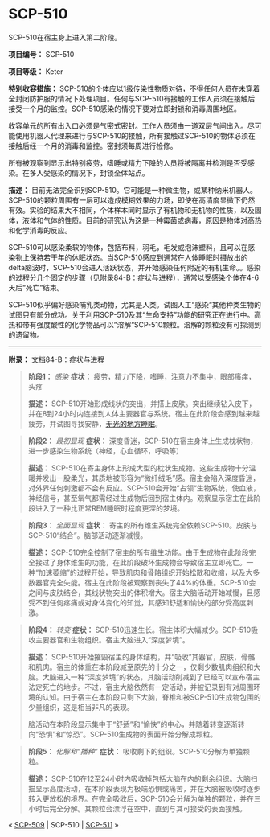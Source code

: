 # SCP-510
                        




SCP-510在宿主身上进入第二阶段。



**项目编号：** SCP-510

**项目等级：** Keter

**特别收容措施：** SCP-510的个体应以1级传染性物质对待，不得任何人员在未穿着全封闭防护服的情况下处理项目。任何与SCP-510有接触的工作人员须在接触后接受一个月的监控。SCP-510感染的情况下要对立即封锁和消毒周围地区。

收容单元的所有出入口必须是气密式密封。工作人员须由一道双层气闸出入。尽可能使用机器人代理来进行与SCP-510的接触，所有接触过SCP-510的物体必须在接触后经一个月的消毒和监控。密封须每周进行检修。

所有被观察到显示出特别疲劳，嗜睡或精力下降的人员将被隔离并检测是否受感染。在多人受感染的情况下，封锁全体站点。

**描述：** 目前无法完全识别SCP-510。它可能是一种微生物，或某种纳米机器人。SCP-510的颗粒周围有一层可以造成模糊效果的力场，即使在高清度显微下仍然有效。实验的结果大不相同，个体样本同时显示了有机物和无机物的性质，以及固体，液体和气体的性质。目前的研究认为这是一种霉菌或病毒，原因是物体对高热和化学消毒的反应。

SCP-510可以感染柔软的物体，包括布料，羽毛，毛发或泡沫塑料，且可以在感染物上保持若干年的休眠状态。当SCP-510感应到通常在人体睡眠时摄放出的delta脑波时，SCP-510会进入活跃状态，并开始感染任何附近的有机生命。。感染的过程分几个固定的步骤（见附录84-B：症状与进程），通常以受感染个体在4-6天后“死亡“结束。

SCP-510似乎偏好感染哺乳类动物，尤其是人类。试图人工“感染“其他种类生物的试图只有部分成功。关于利用SCP-510及其“生命支持”功能的研究正在进行中。高热和带有强度酸性的化学物品可以”溶解“SCP-510颗粒。溶解的颗粒没有可探测到的遗留物。


---

**附录：** 文档84-B：症状与进程


> **阶段1：** *感染* 
**症状：** 疲劳，精力下降，嗜睡，注意力不集中，眼部瘙痒，头疼
> 
> **描述：** SCP-510开始形成线状的突出，并搭上皮肤。突出继续钻入皮下，并在8到24小时内连接到人体主要器官与系统。宿主在此阶段会感到越来越疲劳，并试图寻找安静，<a shape='rect' class='newpage' href='/scratches'>&#26080;&#20809;&#30340;&#22320;&#26041;&#30561;&#30496;</a>。
> 


> **阶段2：** *最初显现* 
**症状：** 深度昏迷，SCP-510在宿主身体上生成枕状物，进一步感染生物系统（神经，心血循环，呼吸等）
> 
> **描述：** SCP-510在寄主身体上形成大型的枕状生成物。这些生成物十分温暖并发出一股柔光，其质地被形容为“微纤绒毛”感。宿主会陷入深度昏迷，对外界任何刺激都不会有反应。SCP-510会开始“占领“生物系统，使血液，神经信号，甚至氧气都需经过生成物后回到宿主体内。观察显示宿主在此阶段进入了一种比正常REM睡眠时程度更深的梦境。
> 


> **阶段3：** *全面显现* 
**症状：** 寄主的所有维生系统完全依赖SCP-510。皮肤与SCP-510“结合”。脑部活动逐渐减慢。
> 
> **描述：** SCP-510完全控制了宿主的所有维生功能。由于生成物在此阶段完全接过了身体维生的功能，在此阶段破坏生成物会导致宿主立即死亡。一种“加速萎缩”的过程开始，导致肌肉和骨骼组织开始松散和收缩，以及大多数器官完全失能。宿主在此阶段被观察到丧失了44%的体重。SCP-510会之间与皮肤结合，其线状物突出的体积增大。宿主大脑活动开始减慢，且感受不到任何疼痛或对身体变化的知觉，其感知舒适和愉快的部分受高度刺激。
> 


> **阶段4：** *转变* 
**症状：** SCP-510迅速生长。宿主体积大幅减少。SCP-510吸收主要器官和生物组织。宿主大脑进入“深度梦境”。
> 
> **描述：** SCP-510开始摧毁宿主的身体结构，并“吸收”其器官，皮肤，骨骼和肌肉。宿主的体重在本阶段减至原先的十分之一，仅剩少数肌肉组织和大脑。大脑进入一种“深度梦境”的状态，其脑活动削减到了已经可以宣布宿主法定死亡的地步。不过，宿主大脑依然有一定活动，并被记录到有对周围环境的认知。由于宿主在本阶段只剩下大脑，脊椎和被SCP-510生成物包围的少量组织，这是相当非凡的表现。
> 
> 脑活动在本阶段显示集中于“舒适”和“愉快”的中心，并随着转变逐渐转向“恐惧”和“惊恐”。SCP-510生成物的表面开始分解成颗粒。
> 


> **阶段5：** *化解和“播种”* 
**症状：** 吸收剩下的组织。SCP-510分解为单独颗粒。
> 
> **描述：** SCP-510在12至24小时内吸收掉包括大脑在内的剩余组织。大脑扫描显示高度活动，在本阶段表现为极端恐惧或痛苦，并在大脑被吸收时逐步转入更放松的境界。在完全吸收后，SCP-510会分解为单独的颗粒，并在三小时后完全分解。其颗粒会漂浮在空中，直到与其可接受的表面接触。
> 



« [SCP-509](/scp-509) | SCP-510 | [SCP-511](/scp-511) »





                    